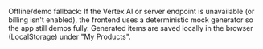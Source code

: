 Offline/demo fallback:
If the Vertex AI or server endpoint is unavailable (or billing isn't enabled), the frontend uses a deterministic mock generator so the app still demos fully. Generated items are saved locally in the browser (LocalStorage) under "My Products".
